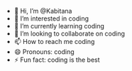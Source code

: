- 👋 Hi, I’m @Kabitana
- 👀 I’m interested in coding
- 🌱 I’m currently learning coding
- 💞️ I’m looking to collaborate on coding
- 📫 How to reach me coding
- 😄 Pronouns: coding
- ⚡ Fun fact: coding is the best

<!---
Kabitana/Kabitana is a ✨ special ✨ repository because its `README.md` (this file) appears on your GitHub profile.
You can click the Preview link to take a look at your changes.
--->
